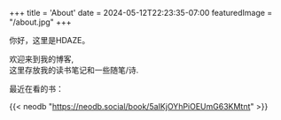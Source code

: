 +++
title = 'About'
date = 2024-05-12T22:23:35-07:00
featuredImage = "/about.jpg"
+++


你好，这里是HDAZE。  

欢迎来到我的博客,  
这里存放我的读书笔记和一些随笔/诗.

 最近在看的书：


{{< neodb "https://neodb.social/book/5aIKjOYhPiOEUmG63KMtnt" >}}


